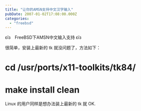 ```yaml
---
title: "让你的AMSN支持中文汉字输入"
pubDate: 2007-01-02T17:08:00.000Z
categories: 
  - "freebsd"
---
```


εїз　FreeBSD下AMSN中文输入支持 εїз

  

很简单，安装上最新的 tk 就没问题了，方法如下：

# cd /usr/ports/x11-toolkits/tk84/

# make install clean

Linux 的用户同样是想办法装上最新的 tk 就 OK.
